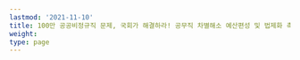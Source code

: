 ```yaml
---
lastmod: '2021-11-10'
title: 100만 공공비정규직 문제, 국회가 해결하라! 공무직 차별해소 예산편성 및 법제화 촉구 양대노총 기자회견
weight: 
type: page
---
```

